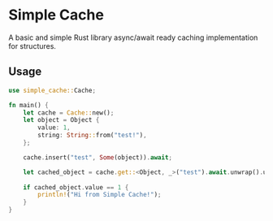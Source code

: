 # Simple Cache
A basic and simple Rust library async/await ready caching implementation for structures.

## Usage
```rust
use simple_cache::Cache;

fn main() {
    let cache = Cache::new();
    let object = Object {
        value: 1,
        string: String::from("test!"),
    };

    cache.insert("test", Some(object)).await;

    let cached_object = cache.get::<Object, _>("test").await.unwrap().unwrap();
    
    if cached_object.value == 1 {
        println!("Hi from Simple Cache!");
    }
}
```
